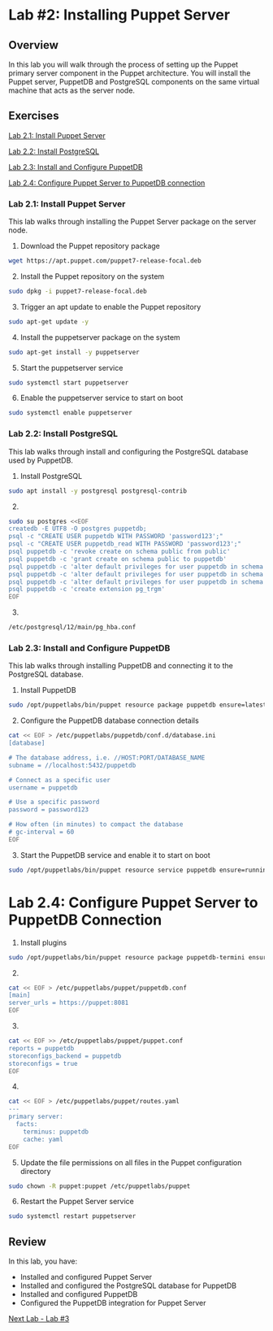 # Lab #2: Installing Puppet Server

## Overview
In this lab you will walk through the process of setting up the Puppet primary server component in the Puppet architecture. You will install the Puppet server, PuppetDB and PostgreSQL components on the same virtual machine that acts as the server node.

## Exercises

[Lab 2.1: Install Puppet Server](#lab-21-install-puppet-server)

[Lab 2.2: Install PostgreSQL](#lab-22-install-postgresql)

[Lab 2.3: Install and Configure PuppetDB](#lab-23-install-and-configure-puppetdb)

[Lab 2.4: Configure Puppet Server to PuppetDB connection](#lab-24-configure-puppet-server-to-puppetdb-connection)

### Lab 2.1: Install Puppet Server

This lab walks through installing the Puppet Server package on the server node.

1. Download the Puppet repository package

```bash
wget https://apt.puppet.com/puppet7-release-focal.deb
```

2. Install the Puppet repository on the system

```bash
sudo dpkg -i puppet7-release-focal.deb
```

3. Trigger an apt update to enable the Puppet repository

```bash
sudo apt-get update -y
```

4. Install the puppetserver package on the system

```bash
sudo apt-get install -y puppetserver
```

5. Start the puppetserver service

```bash
sudo systemctl start puppetserver
```

6. Enable the puppetserver service to start on boot

```bash
sudo systemctl enable puppetserver
```

### Lab 2.2: Install PostgreSQL

This lab walks through install and configuring the PostgreSQL database used by PuppetDB.

1. Install PostgreSQL

```bash
sudo apt install -y postgresql postgresql-contrib
```

2. 

```bash
sudo su postgres <<EOF
createdb -E UTF8 -O postgres puppetdb;
psql -c "CREATE USER puppetdb WITH PASSWORD 'password123';"
psql -c "CREATE USER puppetdb_read WITH PASSWORD 'password123';"
psql puppetdb -c 'revoke create on schema public from public'
psql puppetdb -c 'grant create on schema public to puppetdb'
psql puppetdb -c 'alter default privileges for user puppetdb in schema public grant select on tables to puppetdb_read'
psql puppetdb -c 'alter default privileges for user puppetdb in schema public grant usage on sequences to puppetdb_read'
psql puppetdb -c 'alter default privileges for user puppetdb in schema public grant execute on functions to puppetdb_read'
psql puppetdb -c 'create extension pg_trgm'
EOF
```

3. 

```bash
/etc/postgresql/12/main/pg_hba.conf
```

### Lab 2.3: Install and Configure PuppetDB

This lab walks through installing PuppetDB and connecting it to the PostgreSQL database.

1. Install PuppetDB

```bash
sudo /opt/puppetlabs/bin/puppet resource package puppetdb ensure=latest
```

2. Configure the PuppetDB database connection details

```bash
cat << EOF > /etc/puppetlabs/puppetdb/conf.d/database.ini
[database]

# The database address, i.e. //HOST:PORT/DATABASE_NAME
subname = //localhost:5432/puppetdb

# Connect as a specific user
username = puppetdb

# Use a specific password
password = password123

# How often (in minutes) to compact the database
# gc-interval = 60
EOF
```

3. Start the PuppetDB service and enable it to start on boot

```bash
sudo /opt/puppetlabs/bin/puppet resource service puppetdb ensure=running enable=true
```

# Lab 2.4: Configure Puppet Server to PuppetDB Connection

1. Install plugins

```bash
sudo /opt/puppetlabs/bin/puppet resource package puppetdb-termini ensure=latest
```

2. 

```bash
cat << EOF > /etc/puppetlabs/puppet/puppetdb.conf
[main]
server_urls = https://puppet:8081
EOF
```

3. 

```bash
cat << EOF >> /etc/puppetlabs/puppet/puppet.conf
reports = puppetdb
storeconfigs_backend = puppetdb
storeconfigs = true
EOF
```

4. 

```bash
cat << EOF > /etc/puppetlabs/puppet/routes.yaml
---
primary server:
  facts:
    terminus: puppetdb
    cache: yaml
EOF
```

5. Update the file permissions on all files in the Puppet configuration directory

```bash
sudo chown -R puppet:puppet /etc/puppetlabs/puppet
```

6. Restart the Puppet Server service

```bash
sudo systemctl restart puppetserver
```

## Review

In this lab, you have:

+ Installed and configured Puppet Server
+ Installed and configured the PostgreSQL database for PuppetDB
+ Installed and configured PuppetDB
+ Configured the PuppetDB integration for Puppet Server

[Next Lab - Lab #3](./03-configuring-puppet-server.md)
